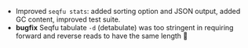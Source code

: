 * Improved `seqfu stats`: added sorting option and JSON output, added GC content, improved test suite.
* **bugfix** Seqfu tabulate `-d` (detabulate) was too stringent in requiring forward and reverse reads to have the same length :facepalm:


